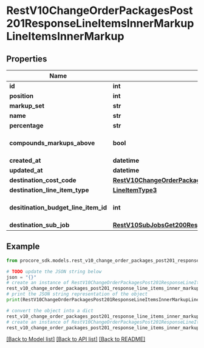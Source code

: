 # RestV10ChangeOrderPackagesPost201ResponseLineItemsInnerMarkupLineItemsInnerMarkup


## Properties

Name | Type | Description | Notes
------------ | ------------- | ------------- | -------------
**id** | **int** | Markup ID | [optional] 
**position** | **int** | Position | [optional] 
**markup_set** | **str** | Markup set | [optional] 
**name** | **str** | name | [optional] 
**percentage** | **str** | Percentage | [optional] 
**compounds_markups_above** | **bool** | Compounds markups above? | [optional] 
**created_at** | **datetime** | Created at | [optional] 
**updated_at** | **datetime** | Updated at | [optional] 
**destination_cost_code** | [**RestV10ChangeOrderPackagesPost201ResponseLineItemsInnerMarkupLineItemsInnerMarkupDestinationCostCode**](RestV10ChangeOrderPackagesPost201ResponseLineItemsInnerMarkupLineItemsInnerMarkupDestinationCostCode.md) |  | [optional] 
**destination_line_item_type** | [**LineItemType3**](LineItemType3.md) |  | [optional] 
**desitination_budget_line_item_id** | **int** | Destination Budget Line Item ID | [optional] 
**destination_sub_job** | [**RestV10SubJobsGet200ResponseInner**](RestV10SubJobsGet200ResponseInner.md) |  | [optional] 

## Example

```python
from procore_sdk.models.rest_v10_change_order_packages_post201_response_line_items_inner_markup_line_items_inner_markup import RestV10ChangeOrderPackagesPost201ResponseLineItemsInnerMarkupLineItemsInnerMarkup

# TODO update the JSON string below
json = "{}"
# create an instance of RestV10ChangeOrderPackagesPost201ResponseLineItemsInnerMarkupLineItemsInnerMarkup from a JSON string
rest_v10_change_order_packages_post201_response_line_items_inner_markup_line_items_inner_markup_instance = RestV10ChangeOrderPackagesPost201ResponseLineItemsInnerMarkupLineItemsInnerMarkup.from_json(json)
# print the JSON string representation of the object
print(RestV10ChangeOrderPackagesPost201ResponseLineItemsInnerMarkupLineItemsInnerMarkup.to_json())

# convert the object into a dict
rest_v10_change_order_packages_post201_response_line_items_inner_markup_line_items_inner_markup_dict = rest_v10_change_order_packages_post201_response_line_items_inner_markup_line_items_inner_markup_instance.to_dict()
# create an instance of RestV10ChangeOrderPackagesPost201ResponseLineItemsInnerMarkupLineItemsInnerMarkup from a dict
rest_v10_change_order_packages_post201_response_line_items_inner_markup_line_items_inner_markup_from_dict = RestV10ChangeOrderPackagesPost201ResponseLineItemsInnerMarkupLineItemsInnerMarkup.from_dict(rest_v10_change_order_packages_post201_response_line_items_inner_markup_line_items_inner_markup_dict)
```
[[Back to Model list]](../README.md#documentation-for-models) [[Back to API list]](../README.md#documentation-for-api-endpoints) [[Back to README]](../README.md)


